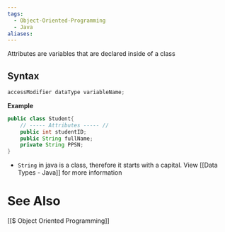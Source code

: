```yaml
---
tags:
  - Object-Oriented-Programming
  - Java
aliases:
---
```

Attributes are variables that are declared inside of a class


## Syntax
```java showlinenumbers
accessModifier dataType variableName;
```

**Example**
```java showlinenumbers
public class Student{
	// ----- Attributes ----- //
	public int studentID;
	public String fullName;
	private String PPSN;
}
```

- `String` in java is a class, therefore it starts with a capital. View [[Data Types - Java]] for more information

# See Also
[[$ Object Oriented Programming]]

